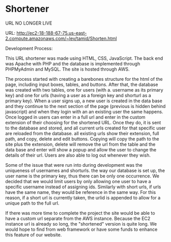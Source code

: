 # Shortener

URL NO LONGER LIVE

URL: http://ec2-18-188-67-75.us-east-2.compute.amazonaws.com/~lev/tamid/Shorten.html


Development Process:

This URL shortener was made using HTML, CSS, JavaScript. The back end was Apache with PHP and the database is implemented through PHPMyAdmin and MySQL. The site is hosted through AWS.

The process started with creating a barebones structure for the html of the page, including input boxes, tables, and buttons. After that, the database was created with two tables, one for users (with a. username as its primary key) and one for urls (having a user as a foreign key and shorturl as a primary key). When a user signs up, a new user is created in the data base and they continue to the next section of the page (previous is hidden behind javascript) and when they login with an an existing user the same happens. Once logged in users can enter in a full url and enter in the custom extension of their choosing for the shortened URL. Once they do, it is sent to the database and stored, and all current urls created for that specific user are reloaded from the database. all existing urls show their extension, full path, and copy, delete and edit buttons. Copying will copy the path to the site plus the extension, delete will remove the url from the table and the data base and enter will show a popup and allow the user to change the details of their url. Users are also able to log out whenever they wish.

Some of the issue that were run into during development was the uniqueness of usernames and shorturls. the way our database is set up, the user name is the primary key, thus there can be only one occurrence. We decided that we would limit users by only allowing one user to have a specific username instead of assigning ids. Similarly with short urls, if urls have the same name, they would be reference in the same way. For this reason, if a short url is currently taken, the urlid is appended to allow for a unique path to the full url.

If there was more time to complete the project the site would be able to have a custom url separate from the AWS instance. Because the EC2 instance url is already so long, the "shortened" version is quite long. We would hope to find from web framework or have some funds to enhance this feature of our website. 

